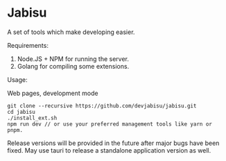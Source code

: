 # Jabisu

A set of tools which make developing easier.

Requirements:

1. Node.JS + NPM for running the server.
2. Golang for compiling some extensions.

Usage: 

Web pages, development mode
```
git clone --recursive https://github.com/devjabisu/jabisu.git
cd jabisu
./install_ext.sh
npm run dev // or use your preferred management tools like yarn or pnpm.
```

Release versions will be provided in the future after major bugs have been fixed. May use tauri to release a standalone application version as well.


